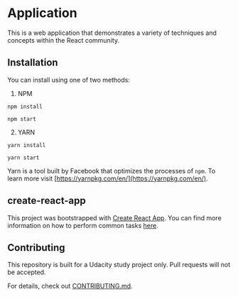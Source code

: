 # Application
This is a web application that demonstrates a variety of techniques and concepts within the React community.

## Installation

You can install using one of two methods:

1. NPM

`npm install`


`npm start`

2. YARN

`yarn install`


`yarn start`

Yarn is a tool built by Facebook that optimizes the processes of `npm`. To learn more visit [https://yarnpkg.com/en/](https://yarnpkg.com/en/).


## create-react-app

This project was bootstrapped with [Create React App](https://github.com/facebookincubator/create-react-app). You can find more information on how to perform common tasks [here](https://github.com/facebookincubator/create-react-app/blob/master/packages/react-scripts/template/README.md).

## Contributing

This repository is built for a Udacity study project only. Pull requests will not be accepted.

For details, check out [CONTRIBUTING.md](CONTRIBUTING.md).
